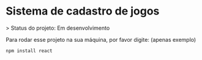 <h1>Sistema de cadastro de jogos</h1>
> Status do projeto: Em desenvolvimento

Para rodar esse projeto na sua máquina, por favor digite:
(apenas exemplo)
```
npm install react
```
